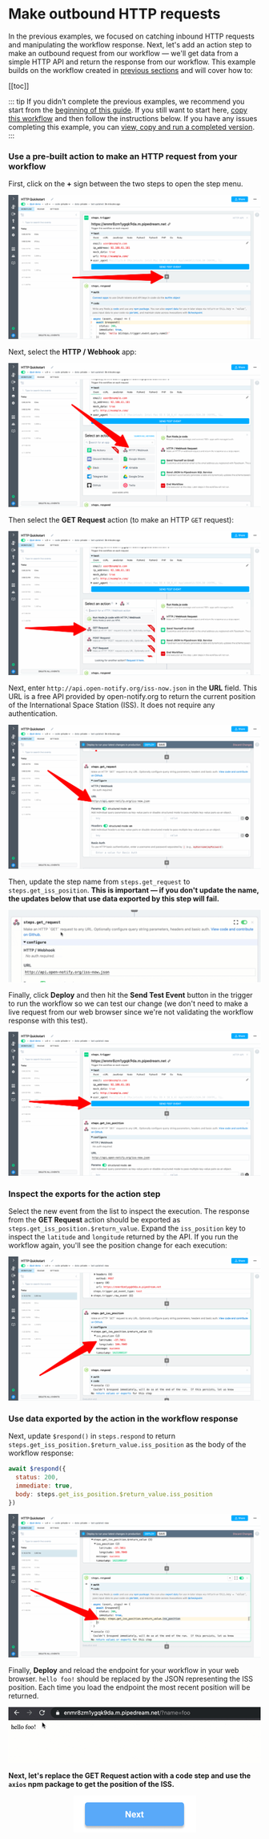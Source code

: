 # Make outbound HTTP requests

In the previous examples, we focused on catching inbound HTTP requests and manipulating the workflow response. Next, let's add an action step to make an outbound request from our workflow — we'll get data from a simple HTTP API and return the response from our workflow. This example builds on the workflow created in [previous sections](/quickstart/) and will cover how to:

[[toc]]

::: tip
If you didn't complete the previous examples, we recommend you start from the [beginning of this guide](/quickstart/). If you still want to start here, [copy this workflow](https://pipedream.com/@gettingstarted/quickstart-hello-name-p_WxCqxbR) and then follow the instructions below. If you have any issues completing this example, you can [view, copy and run a completed version](https://pipedream.com/@gettingstarted/quickstart-make-outbound-http-requests-p_6lCQOLo).
:::

### Use a pre-built action to make an HTTP request from your workflow

First, click on the **+** sign between the two steps to open the step menu.

![image-20210525171237467](./images/image-20210525171237467.png)

Next, select the **HTTP / Webhook** app:

![image-20210525171326688](./images/image-20210525171326688.png)

Then select the **GET Request** action (to make an HTTP `GET` request):

![image-20210525171411902](./images/image-20210525171411902.png)

Next, enter `http://api.open-notify.org/iss-now.json` in the **URL** field. This URL is a free API provided by open-notify.org  to return the current position of the International Space Station (ISS). It does not require any authentication.

![image-20210525171518303](./images/image-20210525171518303.png)

Then, update the step name from `steps.get_request` to `steps.get_iss_position`. **This is important — if you don't update the name, the updates below that use data exported by this step will fail.**

![get_iss_position](./images/get_iss_position.gif)

Finally, click **Deploy** and then hit the **Send Test Event** button in the trigger to run the workflow so we can test our change (we don't need to make a live request from our web browser since we're not validating the workflow response with this test).

![image-20210525171621793](./images/image-20210525171621793.png)

### Inspect the exports for the action step

Select the new event from the list to inspect the execution. The response from the **GET Request** action should be exported as `steps.get_iss_position.$return_value`. Expand the `iss_position` key to inspect the `latitude` and `longitude` returned by the API. If you run the workflow again, you'll see the position change for each execution:

![image-20210525171711647](./images/image-20210525171711647.png)

### Use data exported by the action in the workflow response

Next, update `$respond()` in `steps.respond` to return `steps.get_iss_position.$return_value.iss_position` as the body of the workflow response:

```javascript
await $respond({
  status: 200,
  immediate: true,
  body: steps.get_iss_position.$return_value.iss_position
})
```

![image-20210525171805160](./images/image-20210525171805160.png)

Finally, **Deploy** and reload the endpoint for your workflow in your web browser. `hello foo!` should be replaced by the JSON representing the ISS position. Each time you load the endpoint the most recent position will be returned.

![get-iss-position](./images/get-iss-position.gif)

**Next, let's replace the GET Request action with a code step and use the `axios` npm package to get the position of the ISS.** 

<p style="text-align:center;">
<a href="/quickstart/using-npm-packages/"><img src="../next.png"></a>
</p>